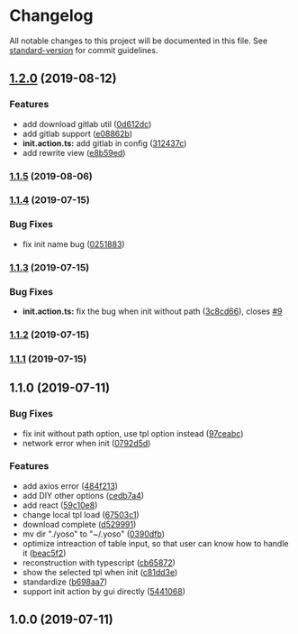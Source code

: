 # Changelog

All notable changes to this project will be documented in this file. See [standard-version](https://github.com/conventional-changelog/standard-version) for commit guidelines.

## [1.2.0](https://github.com/Linjovi/yoso/compare/v1.1.5...v1.2.0) (2019-08-12)


### Features

* add download gitlab util ([0d612dc](https://github.com/Linjovi/yoso/commit/0d612dc))
* add gitlab support ([e08862b](https://github.com/Linjovi/yoso/commit/e08862b))
* **init.action.ts:** add gitlab in config ([312437c](https://github.com/Linjovi/yoso/commit/312437c))
* add rewrite view ([e8b59ed](https://github.com/Linjovi/yoso/commit/e8b59ed))



### [1.1.5](https://github.com/Linjovi/yoso/compare/v1.1.4...v1.1.5) (2019-08-06)



### [1.1.4](https://github.com/Linjovi/yoso/compare/v1.1.3...v1.1.4) (2019-07-15)


### Bug Fixes

* fix init name bug ([0251883](https://github.com/Linjovi/yoso/commit/0251883))



### [1.1.3](https://github.com/Linjovi/yoso/compare/v1.1.2...v1.1.3) (2019-07-15)


### Bug Fixes

* **init.action.ts:** fix the bug when init without path ([3c8cd66](https://github.com/Linjovi/yoso/commit/3c8cd66)), closes [#9](https://github.com/Linjovi/yoso/issues/9)



### [1.1.2](https://github.com/Linjovi/yoso/compare/v1.1.1...v1.1.2) (2019-07-15)



### [1.1.1](https://github.com/Linjovi/yoso/compare/v1.1.0...v1.1.1) (2019-07-15)



## 1.1.0 (2019-07-11)


### Bug Fixes

* fix init without path option, use tpl option instead ([97ceabc](https://github.com/Linjovi/yoso/commit/97ceabc))
* network error when init ([0792d5d](https://github.com/Linjovi/yoso/commit/0792d5d))


### Features

* add axios error ([484f213](https://github.com/Linjovi/yoso/commit/484f213))
* add DIY other options ([cedb7a4](https://github.com/Linjovi/yoso/commit/cedb7a4))
* add react ([59c10e8](https://github.com/Linjovi/yoso/commit/59c10e8))
* change local tpl load ([67503c1](https://github.com/Linjovi/yoso/commit/67503c1))
* download complete ([d529991](https://github.com/Linjovi/yoso/commit/d529991))
* mv dir "./yoso" to "~/.yoso" ([0390dfb](https://github.com/Linjovi/yoso/commit/0390dfb))
* optimize intreaction of table input, so that user can know how to handle it ([beac5f2](https://github.com/Linjovi/yoso/commit/beac5f2))
* reconstruction with typescript ([cb65872](https://github.com/Linjovi/yoso/commit/cb65872))
* show the selected tpl when init ([c81dd3e](https://github.com/Linjovi/yoso/commit/c81dd3e))
* standardize ([b698aa7](https://github.com/Linjovi/yoso/commit/b698aa7))
* support init action by gui directly ([5441068](https://github.com/Linjovi/yoso/commit/5441068))



## 1.0.0 (2019-07-11)
